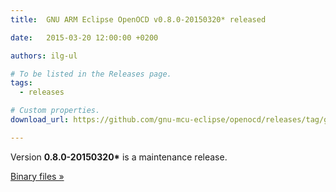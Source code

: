 ```yaml
---
title:  GNU ARM Eclipse OpenOCD v0.8.0-20150320* released

date:   2015-03-20 12:00:00 +0200

authors: ilg-ul

# To be listed in the Releases page.
tags:
  - releases

# Custom properties.
download_url: https://github.com/gnu-mcu-eclipse/openocd/releases/tag/gae-0.8.0-20150320/

---
```


Version **0.8.0-20150320\*** is a maintenance release.

<!-- truncate -->

<a href={frontMatter.download_url}>Binary files »</a>
